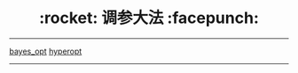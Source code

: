 <h1 align = "center">:rocket: 调参大法 :facepunch:</h1>

---
[bayes_opt][1]
[hyperopt][2]


---
[1]: https://github.com/fmfn/BayesianOptimization
[2]: https://github.com/hyperopt/hyperopt

